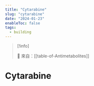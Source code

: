 ```yaml
---
title: "Cytarabine"
slug: "cytarabine"
date: "2024-01-23"
enableToc: false
tags:
  - building
---
```


> [!info]
>
> 🌱 來自：[[table-of-Antimetabolites]]

# Cytarabine
